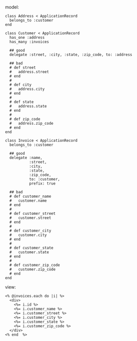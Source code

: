 
model:

    class Address < ApplicationRecord
      belongs_to :customer
    end

    class Customer < ApplicationRecord
      has_one :address
      has_many :invoices

      ## good
      delegate :street, :city, :state, :zip_code, to: :address

      ## bad
      # def street
      #   address.street
      # end
      #
      # def city
      #   address.city
      # end
      #
      # def state
      #   address.state
      # end
      #
      # def zip_code
      #   address.zip_code
      # end
    end

    class Invoice < ApplicationRecord
      belongs_to :customer

      ## good
      delegate :name,
               :street,
               :city,
               :state,
               :zip_code,
               to: :customer,
               prefix: true

      ## bad
      # def customer_name
      #   customer.name
      # end
      #
      # def customer_street
      #   customer.street
      # end
      #
      # def customer_city
      #   customer.city
      # end
      #
      # def customer_state
      #   customer.state
      # end
      #
      # def customer_zip_code
      #   customer.zip_code
      # end
    end

view:

    <% @invoices.each do |i| %>
      <div>
        <%= i.id %>
        <%= i.customer_name %>
        <%= i.customer_street %>
        <%= i.customer_city %>
        <%= i.customer_state %>
        <%= i.customer_zip_code %>
      </div>
    <% end  %>

